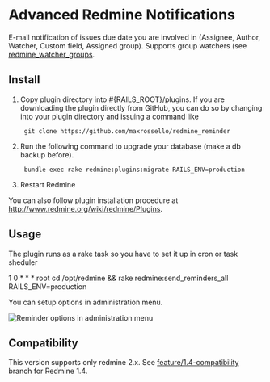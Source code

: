 # Advanced Redmine Notifications

E-mail notification of issues due date you are involved in (Assignee, Author, Watcher, Custom field, Assigned group).
Supports group watchers (see [redmine_watcher_groups](https://github.com/maxrossello/redmine_watcher_groups).

## Install

1. Copy plugin directory into #{RAILS_ROOT}/plugins.
If you are downloading the plugin directly from GitHub,
you can do so by changing into your plugin directory and issuing a command like

        git clone https://github.com/maxrossello/redmine_reminder

2. Run the following command to upgrade your database (make a db backup before).

        bundle exec rake redmine:plugins:migrate RAILS_ENV=production

3. Restart Redmine

You can also follow plugin installation procedure at http://www.redmine.org/wiki/redmine/Plugins.

## Usage

The plugin runs as a rake task so you have to set it up in cron or task sheduler

1 0 * * *       root    cd /opt/redmine && rake redmine:send_reminders_all RAILS_ENV=production

You can setup options in administration menu.

![Reminder options in administration menu](https://raw.github.com/maxrossello/redmine_reminder/master/screenshot.png)

## Compatibility

This version supports only redmine 2.x. See [feature/1.4-compatibility](https://github.com/maxrossello/redmine_reminder/tree/feature/1.4-compatibility) branch for Redmine 1.4.
